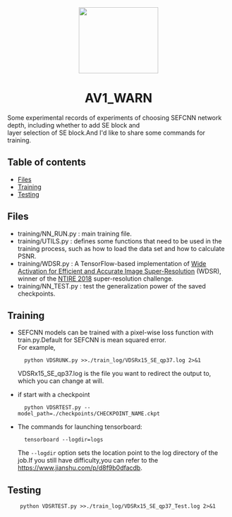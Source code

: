 <div align=center>
   <img width="180" height="150" src="images/logo.png"/>
   <h1>AV1_WARN</h1>
</div>
Some experimental records of experiments of choosing SEFCNN network depth, including whether to add SE block and <br>
layer selection of SE block.And I'd like to share some commands for training.

## Table of contents

- [Files](#Files)
- [Training](#Training)
- [Testing](#testing)

## Files
* training/NN_RUN.py : main training file.
* training/UTILS.py : defines some functions that need to be used in the training process, such as how to load the data set and how to calculate PSNR.
* training/WDSR.py : A TensorFlow-based implementation of [Wide Activation for Efficient and Accurate Image Super-Resolution](https://arxiv.org/abs/1808.08718) (WDSR), winner 
  of the [NTIRE 2018](http://www.vision.ee.ethz.ch/ntire18/) super-resolution challenge.
* training/NN_TEST.py : test the generalization power of the saved checkpoints.

## Training
* SEFCNN models can be trained with a pixel-wise loss function with train.py.Default for SEFCNN is mean squared error.<br>
For example,

        python VDSRUNK.py >>./train_log/VDSRx15_SE_qp37.log 2>&1

    VDSRx15_SE_qp37.log is the file you want to redirect the output to, which you can change at will.

* if start with a checkpoint

        python VDSRTEST.py --model_path=./checkpoints/CHECKPOINT_NAME.ckpt

* The commands for launching tensorboard:

        tensorboard --logdir=logs
        
    The `--logdir` option sets the location point to the log directory of the job.If you still have difficulty,you can refer to the <br>
    https://www.jianshu.com/p/d8f9b0dfacdb.

## Testing

        python VDSRTEST.py >>./train_log/VDSRx15_SE_qp37_Test.log 2>&1


